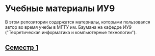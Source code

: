 
# Учебные материалы ИУ9

В этом репозитории содержатся материалы, которыми пользовался автор во время учебы в МГТУ им. Баумана на кафедре ИУ9 ("Теоретическая информатика и компьютерные технологии").

## [Семестр 1](sem1.md)
